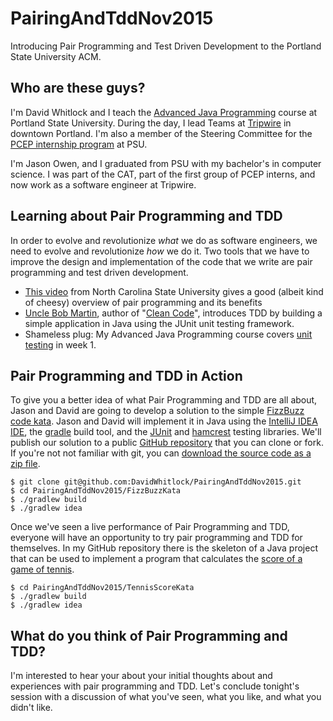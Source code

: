 # PairingAndTddNov2015

Introducing Pair Programming and Test Driven Development to the Portland State University ACM.

## Who are these guys?

I'm David Whitlock and I teach the [Advanced Java Programming](http://web.cecs.pdx.edu/~whitlock/) course at Portland State University.  During the day, I lead Teams at [Tripwire](http://www.tripwire.com/) in downtown Portland.  I'm also a member of the Steering Committee for the [PCEP internship program](https://www.pdx.edu/computer-science/pcep-internship) at PSU.

I'm Jason Owen, and I graduated from PSU with my bachelor's in computer
science.  I was part of the CAT, part of the first group of PCEP interns, and
now work as a software engineer at Tripwire.

## Learning about Pair Programming and TDD

In order to evolve and revolutionize _what_ we do as software engineers, we need to evolve and revolutionize _how_ we do it.  Two tools that we have to improve the design and implementation of the code that we write are pair programming and test driven development.
   * [This video](https://www.youtube.com/watch?v=rG_U12uqRhE) from North Carolina State University gives a good (albeit kind of cheesy) overview of pair programming and its benefits
   * [Uncle Bob Martin](https://vimeo.com/43734265), author of "[Clean Code](https://cleancoders.com/landing)", introduces TDD by building a simple application in Java using the JUnit unit testing framework.
   * Shameless plug: My Advanced Java Programming course covers [unit](http://web.cecs.pdx.edu/~whitlock/pdf/junit-2x2.pdf) [testing](https://www.youtube.com/watch?v=k1DE9H8EGNA&list=SPyM7S4CZk9WPrtC8AclCNxOBA8buEJdib) in week 1.

## Pair Programming and TDD in Action

To give you a better idea of what Pair Programming and TDD are all about, Jason and David are going to develop a solution to the simple [FizzBuzz code kata](http://codingdojo.org/cgi-bin/index.pl?KataFizzBuzz).  Jason and David will implement it in Java using the [IntelliJ IDEA IDE](https://www.jetbrains.com/idea/), the [gradle](http://gradle.org/) build tool, and the [JUnit](http://junit.org/) and [hamcrest](http://hamcrest.org/JavaHamcrest/) testing libraries.  We'll publish our solution to a public [GitHub repository](https://github.com/DavidWhitlock/PairingAndTddNov2015) that you can clone or fork.  If you're not not familiar with git, you can [download the source code as a zip file](https://github.com/DavidWhitlock/PairingAndTddNov2015/archive/master.zip).

```
$ git clone git@github.com:DavidWhitlock/PairingAndTddNov2015.git
$ cd PairingAndTddNov2015/FizzBuzzKata
$ ./gradlew build
$ ./gradlew idea
```

Once we've seen a live performance of Pair Programming and TDD, everyone will have an opportunity to try pair programming and TDD for themselves.  In my GitHub repository there is the skeleton of a Java project that can be used to implement a program that calculates the [score of a game of tennis](http://codingdojo.org/cgi-bin/index.pl?KataTennis%5D).

```
$ cd PairingAndTddNov2015/TennisScoreKata
$ ./gradlew build
$ ./gradlew idea
```

## What do you think of Pair Programming and TDD?

I'm interested to hear your about your initial thoughts about and experiences with pair programming and TDD.  Let's conclude tonight's session with a discussion of what you've seen, what you like, and what you didn't like.

